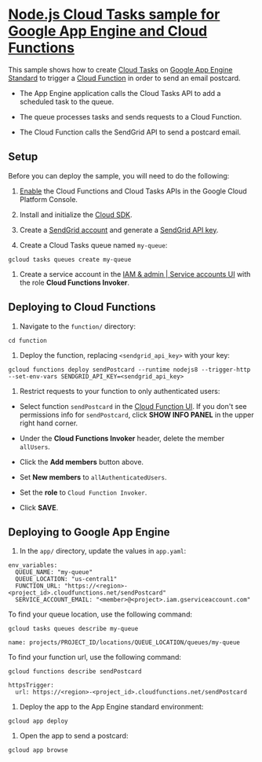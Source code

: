 # [Node.js Cloud Tasks sample for Google App Engine and Cloud Functions][tutorial-link]

This sample shows how to create [Cloud Tasks][cloud-tasks] on
[Google App Engine Standard][gae-std] to trigger a [Cloud Function][cloud-func]
in order to send an email postcard.

* The App Engine application calls the Cloud Tasks API to add a scheduled task to
the queue.

* The queue processes tasks and sends requests to a Cloud Function.

* The Cloud Function calls the SendGrid API to send a postcard email.

[tutorial-link]: https://cloud.google.com/tasks/docs/tutorial-gcf
[cloud-tasks]: https://cloud.google.com/tasks/docs/
[gae-std]: https://cloud.google.com/appengine/docs/standard/nodejs/
[cloud-func]: https://cloud.google.com/functions/

## Setup

Before you can deploy the sample, you will need to do the following:

1. [Enable](https://console.cloud.google.com/flows/enableapi?apiid=cloudfunctions.googleapis.com,cloudtasks.googleapis.com)
  the Cloud Functions and Cloud Tasks APIs in the Google Cloud Platform Console.

1. Install and initialize the [Cloud SDK](https://cloud.google.com/sdk/docs/).

1. Create a [SendGrid account](https://sendgrid.com/free) and generate a
  [SendGrid API key](https://app.sendgrid.com/settings/api_keys).

1. Create a Cloud Tasks queue named `my-queue`:

  ```
  gcloud tasks queues create my-queue
  ```

1. Create a service account in the
  [IAM & admin | Service accounts UI](https://pantheon.corp.google.com/iam-admin/serviceaccounts)
  with the role **Cloud Functions Invoker**.

## Deploying to Cloud Functions

1. Navigate to the `function/` directory:

  ```
  cd function
  ```

1. Deploy the function, replacing `<sendgrid_api_key>` with your key:

  ```
  gcloud functions deploy sendPostcard --runtime nodejs8 --trigger-http --set-env-vars SENDGRID_API_KEY=<sendgrid_api_key>
  ```

1. Restrict requests to your function to only authenticated users:

  * Select function `sendPostcard` in the
    [Cloud Function UI](https://console.cloud.google.com/functions/list). If you
    don't see permissions info for `sendPostcard`, click **SHOW INFO PANEL** in
    the upper right hand corner.

  * Under the **Cloud Functions Invoker** header, delete the member `allUsers`.

  * Click the **Add members** button above.

  * Set **New members** to `allAuthenticatedUsers`.

  * Set the **role** to `Cloud Function Invoker`.

  * Click **SAVE**.

## Deploying to Google App Engine

1. In the `app/` directory, update the values in `app.yaml`:

  ```
  env_variables:
    QUEUE_NAME: "my-queue"
    QUEUE_LOCATION: "us-central1"
    FUNCTION_URL: "https://<region>-<project_id>.cloudfunctions.net/sendPostcard"
    SERVICE_ACCOUNT_EMAIL: "<member>@<project>.iam.gserviceaccount.com"
  ```

  To find your queue location, use the following command:
  ```
  gcloud tasks queues describe my-queue

  name: projects/PROJECT_ID/locations/QUEUE_LOCATION/queues/my-queue
  ```

  To find your function url, use the following command:
  ```
  gcloud functions describe sendPostcard

  httpsTrigger:
    url: https://<region>-<project_id>.cloudfunctions.net/sendPostcard
  ```

1. Deploy the app to the App Engine standard environment:

  ```
  gcloud app deploy
  ```

1. Open the app to send a postcard:

  ```
  gcloud app browse
  ```
